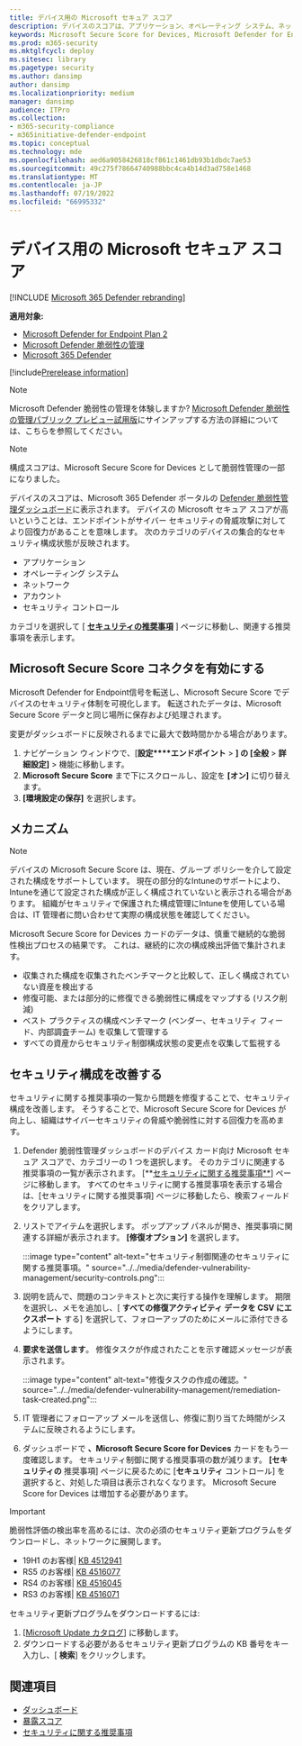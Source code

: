 ```yaml
---
title: デバイス用の Microsoft セキュア スコア
description: デバイスのスコアは、アプリケーション、オペレーティング システム、ネットワーク、アカウント、およびセキュリティ制御全体にわたるデバイスの集合的なセキュリティ構成状態を示します。
keywords: Microsoft Secure Score for Devices, Microsoft Defender for Endpoint Microsoft Secure Score for Devices, secure score, configuration score, 脅威と脆弱性の管理, security controls, improvement opportunities, security configuration score over time, security posture, baseline
ms.prod: m365-security
ms.mktglfcycl: deploy
ms.sitesec: library
ms.pagetype: security
ms.author: dansimp
author: dansimp
ms.localizationpriority: medium
manager: dansimp
audience: ITPro
ms.collection:
- m365-security-compliance
- m365initiative-defender-endpoint
ms.topic: conceptual
ms.technology: mde
ms.openlocfilehash: aed6a9058426818cf861c1461db93b1dbdc7ae53
ms.sourcegitcommit: 49c275f78664740988bbc4ca4b14d3ad758e1468
ms.translationtype: MT
ms.contentlocale: ja-JP
ms.lasthandoff: 07/19/2022
ms.locfileid: "66995332"
---
```

# <a name="microsoft-secure-score-for-devices"></a>デバイス用の Microsoft セキュア スコア

[!INCLUDE [Microsoft 365 Defender rebranding](../../includes/microsoft-defender.md)]

**適用対象:**

- [Microsoft Defender for Endpoint Plan 2](https://go.microsoft.com/fwlink/?linkid=2154037)
- [Microsoft Defender 脆弱性の管理](index.yml)
- [Microsoft 365 Defender](https://go.microsoft.com/fwlink/?linkid=2118804)

[!include[Prerelease information](../../includes/prerelease.md)]

>[!Note]
> Microsoft Defender 脆弱性の管理を体験しますか? [Microsoft Defender 脆弱性の管理パブリック プレビュー試用版](../defender-vulnerability-management/get-defender-vulnerability-management.md)にサインアップする方法の詳細については、こちらを参照してください。

> [!NOTE]
> 構成スコアは、Microsoft Secure Score for Devices として脆弱性管理の一部になりました。

デバイスのスコアは、Microsoft 365 Defender ポータルの [Defender 脆弱性管理ダッシュボード](tvm-dashboard-insights.md)に表示されます。 デバイスの Microsoft セキュア スコアが高いということは、エンドポイントがサイバー セキュリティの脅威攻撃に対してより回復力があることを意味します。 次のカテゴリのデバイスの集合的なセキュリティ構成状態が反映されます。

- アプリケーション
- オペレーティング システム
- ネットワーク
- アカウント
- セキュリティ コントロール

カテゴリを選択して [ [**セキュリティの推奨事項**](tvm-security-recommendation.md) ] ページに移動し、関連する推奨事項を表示します。

## <a name="turn-on-the-microsoft-secure-score-connector"></a>Microsoft Secure Score コネクタを有効にする

Microsoft Defender for Endpoint信号を転送し、Microsoft Secure Score でデバイスのセキュリティ体制を可視化します。 転送されたデータは、Microsoft Secure Score データと同じ場所に保存および処理されます。

変更がダッシュボードに反映されるまでに最大で数時間かかる場合があります。

1. ナビゲーション ウィンドウで、[**設定****エンドポイント** \> **] の [全般** \> **詳細設定]** \> 機能に移動します。
2. **Microsoft Secure Score** まで下にスクロールし、設定を **[オン]** に切り替えます。
3. **[環境設定の保存]** を選択します。

## <a name="how-it-works"></a>メカニズム

> [!NOTE]
> デバイスの Microsoft Secure Score は、現在、グループ ポリシーを介して設定された構成をサポートしています。 現在の部分的なIntuneのサポートにより、Intuneを通じて設定された構成が正しく構成されていないと表示される場合があります。 組織がセキュリティで保護された構成管理にIntuneを使用している場合は、IT 管理者に問い合わせて実際の構成状態を確認してください。

Microsoft Secure Score for Devices カードのデータは、慎重で継続的な脆弱性検出プロセスの結果です。 これは、継続的に次の構成検出評価で集計されます。

- 収集された構成を収集されたベンチマークと比較して、正しく構成されていない資産を検出する
- 修復可能、または部分的に修復できる脆弱性に構成をマップする (リスク削減)
- ベスト プラクティスの構成ベンチマーク (ベンダー、セキュリティ フィード、内部調査チーム) を収集して管理する
- すべての資産からセキュリティ制御構成状態の変更点を収集して監視する

## <a name="improve-your-security-configuration"></a>セキュリティ構成を改善する

セキュリティに関する推奨事項の一覧から問題を修復することで、セキュリティ構成を改善します。 そうすることで、Microsoft Secure Score for Devices が向上し、組織はサイバーセキュリティの脅威や脆弱性に対する回復力を高めます。

1. Defender 脆弱性管理ダッシュボードのデバイス カード向け Microsoft セキュア スコアで、カテゴリーの 1 つを選択します。 そのカテゴリに関連する推奨事項の一覧が表示されます。 [**[セキュリティに関する推奨事項**](tvm-security-recommendation.md)] ページに移動します。 すべてのセキュリティに関する推奨事項を表示する場合は、[セキュリティに関する推奨事項] ページに移動したら、検索フィールドをクリアします。

2. リストでアイテムを選択します。 ポップアップ パネルが開き、推奨事項に関連する詳細が表示されます。 **[修復オプション]** を選択します。

   :::image type="content" alt-text="セキュリティ制御関連のセキュリティに関する推奨事項。" source="../../media/defender-vulnerability-management/security-controls.png":::

3. 説明を読んで、問題のコンテキストと次に実行する操作を理解します。 期限を選択し、メモを追加し、[ **すべての修復アクティビティ データを CSV にエクスポート** する] を選択して、フォローアップのためにメールに添付できるようにします。

4. **要求を送信します**。 修復タスクが作成されたことを示す確認メッセージが表示されます。

   :::image type="content" alt-text="修復タスクの作成の確認。" source="../../media/defender-vulnerability-management/remediation-task-created.png":::

5. IT 管理者にフォローアップ メールを送信し、修復に割り当てた時間がシステムに反映されるようにします。

6. ダッシュボードで **、Microsoft Secure Score for Devices** カードをもう一度確認します。 セキュリティ制御に関する推奨事項の数が減ります。 **[セキュリティの** 推奨事項] ページに戻るために [**セキュリティ** コントロール] を選択すると、対処した項目は表示されなくなります。 Microsoft Secure Score for Devices は増加する必要があります。

> [!IMPORTANT]
>脆弱性評価の検出率を高めるには、次の必須のセキュリティ更新プログラムをダウンロードし、ネットワークに展開します。
>
> - 19H1 のお客様| [KB 4512941](https://support.microsoft.com/help/4512941/windows-10-update-kb4512941)
> - RS5 のお客様| [KB 4516077](https://support.microsoft.com/help/4516077/windows-10-update-kb4516077)
> - RS4 のお客様| [KB 4516045](https://support.microsoft.com/help/4516045/windows-10-update-kb4516045)
> - RS3 のお客様| [KB 4516071](https://support.microsoft.com/help/4516071/windows-10-update-kb4516071)
>
> セキュリティ更新プログラムをダウンロードするには:
>
> 1. [[Microsoft Update カタログ](https://www.catalog.update.microsoft.com/home.aspx)] に移動します。
> 2. ダウンロードする必要があるセキュリティ更新プログラムの KB 番号をキー入力し、[ **検索**] をクリックします。

## <a name="related-topics"></a>関連項目

- [ダッシュボード](tvm-dashboard-insights.md)
- [暴露スコア](tvm-exposure-score.md)
- [セキュリティに関する推奨事項](tvm-security-recommendation.md)
